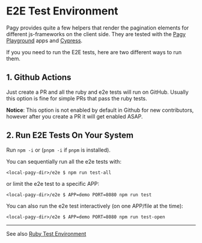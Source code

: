 # E2E Test Environment

Pagy provides quite a few helpers that render the pagination elements for different js-frameworks on the client side. They are
tested with the [Pagy Playground](https://ddnexus.github.io/pagy/playground/) apps and [Cypress](https://www.cypress.io).

If you you need to run the E2E tests, here are two different ways to run them.

## 1. Github Actions

Just create a PR and all the ruby and e2e tests will run on GitHub. Usually this option is fine for simple PRs that pass the ruby
tests.

**Notice**: This option is not enabled by default in Github for new contributors, however after you create a PR it will get
enabled ASAP.

## 2. Run E2E Tests On Your System

Run `npm -i` or (`pnpm -i` if `pnpm` is installed).

You can sequentially run all the e2e tests with:

```shell
<local-pagy-dir>/e2e $ npm run test-all
```

or limit the e2e test to a specific APP:

```shell
<local-pagy-dir>/e2e $ APP=demo PORT=8080 npm run test
```

You can also run the e2e test interactively (on one APP/file at the time):

```shell
<local-pagy-dir>/e2e $ APP=demo PORT=8080 npm run test-open
```
---

See also [Ruby Test Environment](https://github.com/ddnexus/pagy/tree/master/test)
